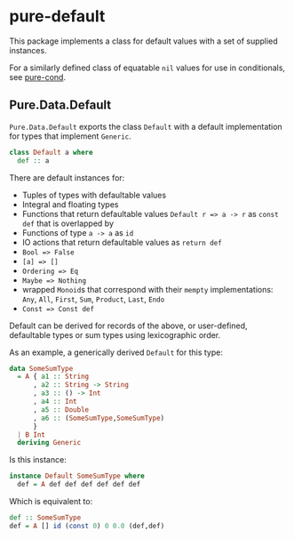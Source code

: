 # pure-default

This package implements a class for default values with a set of supplied instances.

For a similarly defined class of equatable `nil` values for use in conditionals, see [pure-cond](/doc/pure-cond/0.7.0.0).

## Pure.Data.Default

`Pure.Data.Default` exports the class `Default` with a default implementation for types that implement `Generic`.

```haskell
class Default a where
  def :: a
```

There are default instances for: 
 
 * Tuples of types with defaultable values
 * Integral and floating types
 * Functions that return defaultable values `Default r => a -> r` as `const def` that is overlapped by
 * Functions of type `a -> a` as `id`
 * IO actions that return defaultable values as `return def`
 * `Bool => False`
 * `[a] => []`
 * `Ordering => Eq`
 * `Maybe => Nothing`
 * wrapped `Monoid`s that correspond with their `mempty` implementations: `Any`, `All`, `First`, `Sum`, `Product`, `Last`, `Endo`
 * `Const => Const def`

Default can be derived for records of the above, or user-defined, defaultable types or sum types using lexicographic order.

As an example, a generically derived `Default` for this type:

```haskell
data SomeSumType 
  = A { a1 :: String
      , a2 :: String -> String
      , a3 :: () -> Int
      , a4 :: Int
      , a5 :: Double
      , a6 :: (SomeSumType,SomeSumType)
      } 
  | B Int
  deriving Generic
```

Is this instance:

```haskell
instance Default SomeSumType where
  def = A def def def def def def
```

Which is equivalent to:

```haskell
def :: SomeSumType
def = A [] id (const 0) 0 0.0 (def,def)
```
